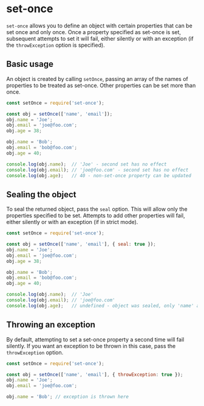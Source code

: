 # set-once

`set-once` allows you to define an object with certain properties that can be set once and only once. Once a property specified as set-once is set, subsequent attempts to set it will fail, either silently or with an exception (if the `throwException` option is specified).

## Basic usage

An object is created by calling `setOnce`, passing an array of the names of properties to be treated as set-once. Other properties can be set more than once.

```javascript
const setOnce = require('set-once');

const obj = setOnce(['name', 'email']);
obj.name = 'Joe'; 
obj.email = 'joe@foo.com';
obj.age = 38;

obj.name = 'Bob';
obj.email = 'bob@foo.com';
obj.age = 40;

console.log(obj.name);  // 'Joe' - second set has no effect
console.log(obj.email); // 'joe@foo.com' - second set has no effect
console.log(obj.age);   // 40 - non-set-once property can be updated
```

## Sealing the object

To seal the returned object, pass the `seal` option. This will allow only the properties specified to be set. Attempts to add other properties will fail, either silently or with an exception (if in strict mode).

```javascript
const setOnce = require('set-once');

const obj = setOnce(['name', 'email'], { seal: true });
obj.name = 'Joe';
obj.email = 'joe@foo.com';
obj.age = 38;

obj.name = 'Bob';
obj.email = 'bob@foo.com';
obj.age = 40;

console.log(obj.name);  // 'Joe'
console.log(obj.email); // 'joe@foo.com'
console.log(obj.age);   // undefined - object was sealed, only 'name' and 'email' properties are allowed
```

## Throwing an exception

By default, attempting to set a set-once property a second time will fail silently. If you want an exception to be thrown in this case, pass the `throwException` option.

```javascript
const setOnce = require('set-once');

const obj = setOnce(['name', 'email'], { throwException: true });
obj.name = 'Joe';
obj.email = 'joe@foo.com';

obj.name = 'Bob'; // exception is thrown here
```
